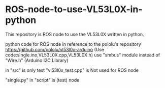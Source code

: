 # ROS-node-to-use-VL53L0X-in-python
This repository is ROS node to use the VL53L0X written in python.

python code for ROS node 
in reference to the pololu's repository https://github.com/pololu/vl53l0x-arduino (Use code:single.ino,VL53L0X.cpp,VL53L0X.h) 
use "smbus" module instead of "Wire.h" (Arduino I2C Library)

in "src" is only test
"vl53l0x_test.cpp" is Not used for ROS node

"single.py" in "script" is (test) node
